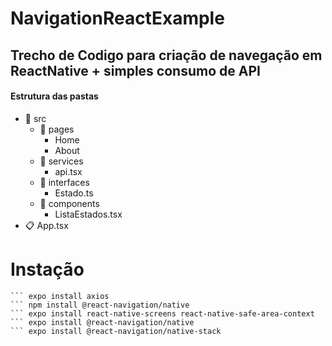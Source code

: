 # NavigationReactExample
## Trecho de Codigo para criação de navegação em ReactNative + simples consumo de API

#### Estrutura das pastas
* :file_folder: src
  * :file_folder: pages
    *  Home
    * About
  * :file_folder: services
    * api.tsx
  * :file_folder: interfaces
    * Estado.ts
  * :file_folder: components
    * ListaEstados.tsx
* :clipboard: App.tsx
  
Instação
=================

```
``` expo install axios 
``` npm install @react-navigation/native
``` expo install react-native-screens react-native-safe-area-context
``` expo install @react-navigation/native
``` expo install @react-navigation/native-stack
